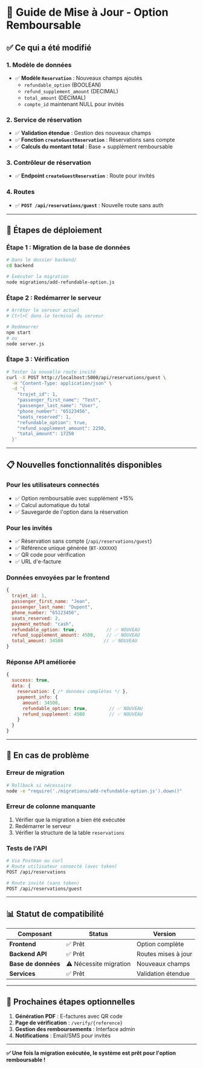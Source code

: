 # 🔄 Guide de Mise à Jour - Option Remboursable

## ✅ **Ce qui a été modifié**

### **1. Modèle de données**
- ✅ **Modèle `Reservation`** : Nouveaux champs ajoutés
  - `refundable_option` (BOOLEAN)
  - `refund_supplement_amount` (DECIMAL)
  - `total_amount` (DECIMAL)
  - `compte_id` maintenant NULL pour invités

### **2. Service de réservation**
- ✅ **Validation étendue** : Gestion des nouveaux champs
- ✅ **Fonction `createGuestReservation`** : Réservations sans compte
- ✅ **Calculs du montant total** : Base + supplément remboursable

### **3. Contrôleur de réservation**
- ✅ **Endpoint `createGuestReservation`** : Route pour invités

### **4. Routes**
- ✅ **`POST /api/reservations/guest`** : Nouvelle route sans auth

---

## 🚀 **Étapes de déploiement**

### **Étape 1 : Migration de la base de données**
```bash
# Dans le dossier backend/
cd backend

# Exécuter la migration
node migrations/add-refundable-option.js
```

### **Étape 2 : Redémarrer le serveur**
```bash
# Arrêter le serveur actuel
# Ctrl+C dans le terminal du serveur

# Redémarrer
npm start
# ou
node server.js
```

### **Étape 3 : Vérification**
```bash
# Tester la nouvelle route invité
curl -X POST http://localhost:5000/api/reservations/guest \
  -H "Content-Type: application/json" \
  -d '{
    "trajet_id": 1,
    "passenger_first_name": "Test",
    "passenger_last_name": "User",
    "phone_number": "65123456",
    "seats_reserved": 1,
    "refundable_option": true,
    "refund_supplement_amount": 2250,
    "total_amount": 17250
  }'
```

---

## 📋 **Nouvelles fonctionnalités disponibles**

### **Pour les utilisateurs connectés**
- ✅ Option remboursable avec supplément +15%
- ✅ Calcul automatique du total
- ✅ Sauvegarde de l'option dans la réservation

### **Pour les invités**
- ✅ Réservation sans compte (`/api/reservations/guest`)
- ✅ Référence unique générée (`BT-XXXXXX`)
- ✅ QR code pour vérification
- ✅ URL d'e-facture

### **Données envoyées par le frontend**
```javascript
{
  trajet_id: 1,
  passenger_first_name: "Jean",
  passenger_last_name: "Dupont", 
  phone_number: "65123456",
  seats_reserved: 2,
  payment_method: "cash",
  refundable_option: true,           // ✅ NOUVEAU
  refund_supplement_amount: 4500,    // ✅ NOUVEAU
  total_amount: 34500               // ✅ NOUVEAU
}
```

### **Réponse API améliorée**
```javascript
{
  success: true,
  data: {
    reservation: { /* données complètes */ },
    payment_info: {
      amount: 34500,
      refundable_option: true,        // ✅ NOUVEAU
      refund_supplement: 4500         // ✅ NOUVEAU
    }
  }
}
```

---

## 🔧 **En cas de problème**

### **Erreur de migration**
```bash
# Rollback si nécessaire
node -e "require('./migrations/add-refundable-option.js').down()"
```

### **Erreur de colonne manquante**
1. Vérifier que la migration a bien été exécutée
2. Redémarrer le serveur
3. Vérifier la structure de la table `reservations`

### **Tests de l'API**
```bash
# Via Postman ou curl
# Route utilisateur connecté (avec token)
POST /api/reservations

# Route invité (sans token)  
POST /api/reservations/guest
```

---

## 📊 **Statut de compatibilité**

| Composant | Status | Version |
|-----------|--------|---------|
| **Frontend** | ✅ Prêt | Option complète |
| **Backend API** | ✅ Prêt | Routes mises à jour |
| **Base de données** | ⚠️ Nécessite migration | Nouveaux champs |
| **Services** | ✅ Prêt | Validation étendue |

---

## 🎯 **Prochaines étapes optionnelles**

1. **Génération PDF** : E-factures avec QR code
2. **Page de vérification** : `/verify/{reference}`
3. **Gestion des remboursements** : Interface admin
4. **Notifications** : Email/SMS pour invités

---

**✅ Une fois la migration exécutée, le système est prêt pour l'option remboursable !** 